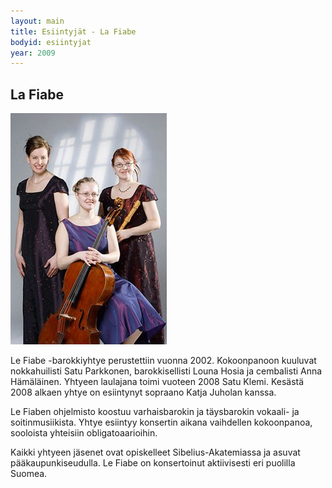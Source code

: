 ```yaml
---
layout: main
title: Esiintyjät - La Fiabe
bodyid: esiintyjat
year: 2009
---
```

## La Fiabe



![La Fiabe](le-fiabe.jpg)



Le Fiabe -barokkiyhtye perustettiin vuonna 2002. Kokoonpanoon
kuuluvat nokkahuilisti Satu Parkkonen, barokkisellisti Louna
Hosia ja cembalisti Anna Hämäläinen. Yhtyeen laulajana toimi
vuoteen 2008 Satu Klemi. Kesästä 2008 alkaen yhtye on
esiintynyt sopraano Katja Juholan kanssa.


Le Fiaben ohjelmisto koostuu varhaisbarokin ja täysbarokin
vokaali- ja soitinmusiikista. Yhtye esiintyy konsertin aikana
vaihdellen kokoonpanoa, sooloista yhteisiin obligatoaarioihin.


Kaikki yhtyeen jäsenet ovat opiskelleet Sibelius-Akatemiassa ja
asuvat pääkaupunkiseudulla. Le Fiabe on konsertoinut
aktiivisesti eri puolilla Suomea.